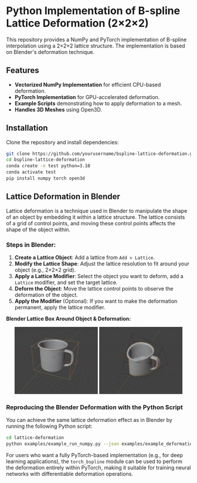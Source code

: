 # Python Implementation of B-spline Lattice Deformation (2×2×2)

This repository provides a NumPy and PyTorch implementation of B-spline interpolation using a 2×2×2 lattice structure. The implementation is based on Blender's deformation technique.

## Features
- **Vectorized NumPy Implementation** for efficient CPU-based deformation.
- **PyTorch Implementation** for GPU-accelerated deformation.
- **Example Scripts** demonstrating how to apply deformation to a mesh.
- **Handles 3D Meshes** using Open3D.

## Installation
Clone the repository and install dependencies:

```bash
git clone https://github.com/yourusername/bspline-lattice-deformation.git
cd bspline-lattice-deformation
conda create -n test python=3.10
conda activate test
pip install numpy torch open3d
```

## Lattice Deformation in Blender
Lattice deformation is a technique used in Blender to manipulate the shape of an object by embedding it within a lattice structure. The lattice consists of a grid of control points, and moving these control points affects the shape of the object within.

### Steps in Blender:
1. **Create a Lattice Object**: Add a lattice from `Add > Lattice`.
2. **Modify the Lattice Shape**: Adjust the lattice resolution to fit around your object (e.g., 2×2×2 grid).
3. **Apply a Lattice Modifier**: Select the object you want to deform, add a `Lattice` modifier, and set the target lattice.
4. **Deform the Object**: Move the lattice control points to observe the deformation of the object.
5. **Apply the Modifier** (Optional): If you want to make the deformation permanent, apply the lattice modifier.

**Blender Lattice Box Around Object & Deformation:**
<p align="center">
    <img src="examples/blender_before_deform.jpg" width="45%" />
    <img src="examples/blender_after_deform.jpg" width="45%" />
</p>

### **Reproducing the Blender Deformation with the Python Script**
You can achieve the same lattice deformation effect as in Blender by running the following Python script:

```bash
cd lattice-deformation
python examples/example_run_numpy.py --json examples/example_deformations.json --mesh examples/mug.ply --output examples/deformed.ply
```

For users who want a fully PyTorch-based implementation (e.g., for deep learning applications), the `torch_bspline` module can be used to perform the deformation entirely within PyTorch, making it suitable for training neural networks with differentiable deformation operations.
